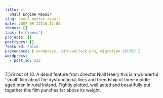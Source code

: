 ```yaml
---
title: >-
  Small Engine Repair
slug: small-engine-repair
date: 2007-09-22T10:12:05
themes: []
tags: [u'Cinema']
projects: []
posttypes: []
featured: False
provenance: [ wordpress, rufuspollock.org, migration-201703 ]
wordpress:
  - post_id: 222
---
```


7.5/8 out of 10. A debut feature from director Niall Heery this is a wonderful 'small' film about the dysfunctional lives and friendship of three middle-aged men in rural Ireland. Tightly plotted, well acted and beautifully put together this film punches far above its weight.

